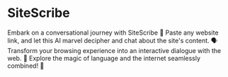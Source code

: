 # SiteScribe
Embark on a conversational journey with SiteScribe 🚀 Paste any website link, and let this AI marvel decipher and chat about the site's content. 🗣️ Transform your browsing experience into an interactive dialogue with the web. 🌈 Explore the magic of language and the internet seamlessly combined! 💬 
